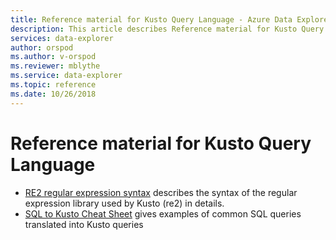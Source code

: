 ```yaml
---
title: Reference material for Kusto Query Language - Azure Data Explorer | Microsoft Docs
description: This article describes Reference material for Kusto Query Language in Azure Data Explorer.
services: data-explorer
author: orspod
ms.author: v-orspod
ms.reviewer: mblythe
ms.service: data-explorer
ms.topic: reference
ms.date: 10/26/2018
---
```

# Reference material for Kusto Query Language

* [RE2 regular expression syntax](./re2.md) describes the syntax 
  of the regular expression library used by Kusto (re2) in details.
* [SQL to Kusto Cheat Sheet](./sqlcheatsheet.md) gives examples of common SQL queries translated into Kusto queries